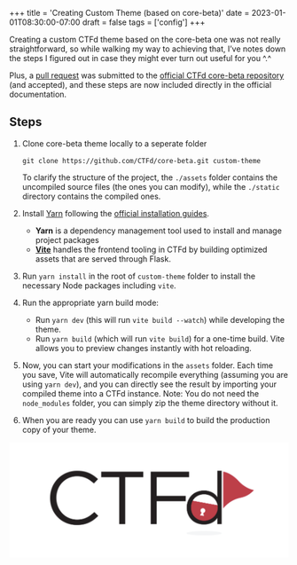 +++
title = 'Creating Custom Theme (based on core-beta)'
date = 2023-01-01T08:30:00-07:00
draft = false
tags = ['config']
+++


Creating a custom CTFd theme based on the core-beta one was not really straightforward, so while walking my way to achieving that, I’ve notes down the steps I figured out in case they might ever turn out useful for you ^.^

Plus, a [pull request](https://github.com/CTFd/core-beta/commit/ab1a24b6ddf7d081a3d27b0800a33ecb082c84cb) was submitted to the [official CTFd core-beta repository](https://github.com/CTFd/core-beta) (and accepted), and these steps are now included directly in the official documentation.


## Steps

1. Clone core-beta theme locally to a seperate folder
   ```
   git clone https://github.com/CTFd/core-beta.git custom-theme
   ```
   To clarify the structure of the project, the `./assets` folder contains the uncompiled source files (the ones you can modify), while the `./static` directory contains the compiled ones. 

2. Install [Yarn](https://classic.yarnpkg.com/en/) following the [official installation guides](https://classic.yarnpkg.com/en/docs/install).
   * **Yarn** is a dependency management tool used to install and manage project packages
   * **[Vite](https://vite.dev/guide/)** handles the frontend tooling in CTFd by building optimized assets that are served through Flask.

4. Run `yarn install` in the root of `custom-theme` folder to install the necessary Node packages including `vite`.

5. Run the appropriate yarn build mode:
   - Run `yarn dev` (this will run `vite build --watch`) while developing the theme.
   - Run `yarn build` (which will run `vite build`) for a one-time build. 
   Vite allows you to preview changes instantly with hot reloading.


6. Now, you can start your modifications in the `assets` folder. Each time you save, Vite will automatically recompile everything (assuming you are using `yarn dev`), and you can directly see the result by importing your compiled theme into a CTFd instance.
   Note: You do not need the `node_modules` folder, you can simply zip the theme directory without it.

7. When you are ready you can use `yarn build` to build the production copy of your theme.

![thumbnail](image.png)